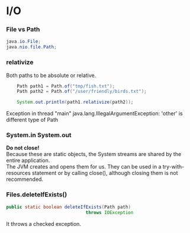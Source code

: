 # I/O
### File vs Path
```java
java.io.File;
java.nio.file.Path;

```
### relativize
Both paths to be absolute or relative.
```java
    Path path1 = Path.of("tmp/fish.txt");
    Path path2 = Path.of("/user/friendly/birds.txt");

    System.out.println(path1.relativize(path2));
```
Exception in thread "main" java.lang.IllegalArgumentException: 'other' is different type of Path

### System.in System.out
**Do not close!**  
Because these are static objects, the System streams are shared by the entire application.  
The JVM creates and opens them for us. They can be used in a try-with-resources statement
or by calling close(), although closing them is not recommended. 

### Files.deleteIfExists()
```java
public static boolean deleteIfExists(Path path)
                              throws IOException
```
It throws a checked exception.